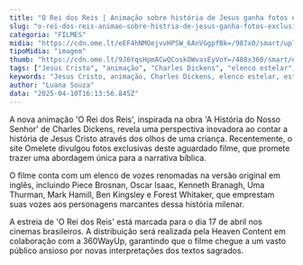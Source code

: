 ```yaml
---
title: "O Rei dos Reis | Animação sobre história de Jesus ganha fotos exclusivas"
slug: "o-rei-dos-reis-animao-sobre-histria-de-jesus-ganha-fotos-exclusivas"
categoria: "FILMES"
midia: "https://cdn.ome.lt/eEF4hNMOejvvHPSW_6AnVGgpfBk=/987x0/smart/uploads/conteudo/fotos/Snapins.ai_489774434_18516631816032660_7995374061637769418_n_1080.jpg"
tipoMidia: "imagem"
thumb: "https://cdn.ome.lt/9J6YqsHpmACwQCoskOWvasEyVoY=/480x360/smart/extras/conteudos/Snapins.ai_489774434_18516631816032660_7995374061637769418_n_1080.jpg"
tags: ["Jesus Cristo", "animação", "Charles Dickens", "elenco estelar", "estreia em cinema", "história bíblica", "fotos exclusivas", "narrativa inovadora"]
keywords: "Jesus Cristo, animação, Charles Dickens, elenco estelar, estreia em cinema, história bíblica, fotos exclusivas, narrativa inovadora"
author: "Luana Souza"
data: "2025-04-10T16:13:56.845Z"
---
```


A nova animação 'O Rei dos Reis', inspirada na obra 'A História do Nosso Senhor' de Charles Dickens, revela uma perspectiva inovadora ao contar a história de Jesus Cristo através dos olhos de uma criança. Recentemente, o site Omelete divulgou fotos exclusivas deste aguardado filme, que promete trazer uma abordagem única para a narrativa bíblica.

O filme conta com um elenco de vozes renomadas na versão original em inglês, incluindo Piece Brosnan, Oscar Isaac, Kenneth Branagh, Uma Thurman, Mark Hamill, Ben Kingsley e Forest Whitaker, que emprestam suas vozes aos personagens marcantes dessa história milenar.

A estreia de 'O Rei dos Reis' está marcada para o dia 17 de abril nos cinemas brasileiros. A distribuição será realizada pela Heaven Content em colaboração com a 360WayUp, garantindo que o filme chegue a um vasto público ansioso por novas interpretações dos textos sagrados.